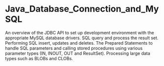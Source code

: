 # Java_Database_Connection_and_MySQL
An overview of the JDBC API to set up development environment with the appropriate MySQL database drivers. SQL query and process the result set.  Performing SQL insert, updates and deletes.  The Prepared Statements to handle SQL parameters and calling stored procedures using various parameter types (IN, INOUT, OUT and ResultSet). Processing large data types such as BLOBs and CLOBs. 
